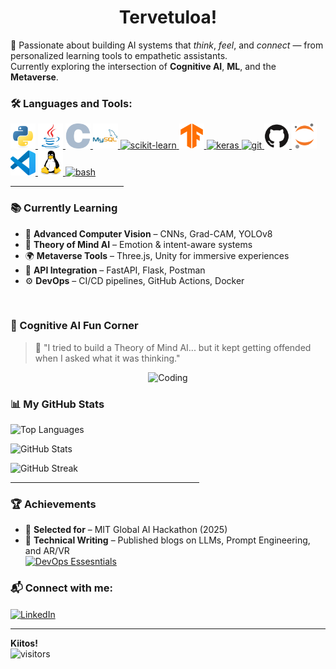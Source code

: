 <h1 align="center"> Tervetuloa! </h1>

🌱 Passionate about building AI systems that *think*, *feel*, and *connect* — from personalized learning tools to empathetic assistants.  
Currently exploring the intersection of **Cognitive AI**, **ML**, and the **Metaverse**.
<br>
<h3 align="left">🛠️ Languages and Tools:</h3>

<p align="left">
  <!-- Programming Languages -->
  <a href="https://www.python.org" target="_blank" rel="noreferrer"> 
    <img src="https://raw.githubusercontent.com/devicons/devicon/master/icons/python/python-original.svg" alt="python" width="40" height="40"/> 
  </a>
  <a href="https://www.java.com" target="_blank" rel="noreferrer"> 
    <img src="https://raw.githubusercontent.com/devicons/devicon/master/icons/java/java-original.svg" alt="java" width="40" height="40"/> 
  </a>
  <a href="https://www.cprogramming.com/" target="_blank" rel="noreferrer"> 
    <img src="https://raw.githubusercontent.com/devicons/devicon/master/icons/c/c-original.svg" alt="c" width="40" height="40"/> 
  </a>
  <a href="https://www.w3schools.com/sql/" target="_blank" rel="noreferrer"> 
    <img src="https://raw.githubusercontent.com/devicons/devicon/master/icons/mysql/mysql-original-wordmark.svg" alt="sql" width="40" height="40"/> 
  </a>

  <!-- Machine Learning -->
  <a href="https://scikit-learn.org/" target="_blank" rel="noreferrer"> 
    <img src="https://upload.wikimedia.org/wikipedia/commons/0/05/Scikit_learn_logo_small.svg" alt="scikit-learn" width="40" height="40"/> 
  </a>
  <a href="https://www.tensorflow.org/" target="_blank" rel="noreferrer"> 
    <img src="https://raw.githubusercontent.com/devicons/devicon/master/icons/tensorflow/tensorflow-original.svg" alt="tensorflow" width="40" height="40"/> 
  </a>
  <a href="https://keras.io/" target="_blank" rel="noreferrer"> 
    <img src="https://upload.wikimedia.org/wikipedia/commons/a/ae/Keras_logo.svg" alt="keras" width="40" height="40"/> 
  </a>

  <!-- Tools -->
  <a href="https://git-scm.com/" target="_blank" rel="noreferrer"> 
    <img src="https://www.vectorlogo.zone/logos/git-scm/git-scm-icon.svg" alt="git" width="40" height="40"/> 
  </a>
  <a href="https://github.com/" target="_blank" rel="noreferrer"> 
    <img src="https://raw.githubusercontent.com/devicons/devicon/master/icons/github/github-original.svg" alt="github" width="40" height="40"/> 
  </a>
  <a href="https://jupyter.org/" target="_blank" rel="noreferrer"> 
    <img src="https://raw.githubusercontent.com/devicons/devicon/master/icons/jupyter/jupyter-original.svg" alt="jupyter" width="40" height="40"/> 
  </a>
  <a href="https://code.visualstudio.com/" target="_blank" rel="noreferrer"> 
    <img src="https://raw.githubusercontent.com/devicons/devicon/master/icons/vscode/vscode-original.svg" alt="vscode" width="40" height="40"/> 
  </a>
  <a href="https://www.linux.org/" target="_blank" rel="noreferrer"> 
    <img src="https://raw.githubusercontent.com/devicons/devicon/master/icons/linux/linux-original.svg" alt="linux" width="40" height="40"/> 
  </a>
  <a href="https://en.wikipedia.org/wiki/Shell_script" target="_blank" rel="noreferrer"> 
    <img src="https://www.vectorlogo.zone/logos/gnu_bash/gnu_bash-icon.svg" alt="bash" width="40" height="40"/> 
  </a>
</p>

<hr width="36%" >

<h3>📚 Currently Learning</h3>

- 🤖 **Advanced Computer Vision** – CNNs, Grad-CAM, YOLOv8  
- 🧠 **Theory of Mind AI** – Emotion & intent-aware systems  
- 🌍 **Metaverse Tools** – Three.js, Unity for immersive experiences  
- 🔗 **API Integration** – FastAPI, Flask, Postman  
- ⚙️ **DevOps** – CI/CD pipelines, GitHub Actions, Docker  

<br>

<h3 align="left">🧠 Cognitive AI Fun Corner</h3>

<blockquote>
🤖 "I tried to build a Theory of Mind AI...  
but it kept getting offended when I asked what it was thinking."  
</blockquote>

<!-- Optional aesthetic GIF on the right -->
<p align="center">
  <img src="https://cdn.dribbble.com/users/1277312/screenshots/14733298/media/39b1045e593737587dd60e42c8422d1f.gif" alt="Coding" width="250" />
</p>

<h3 align="left">📊 My GitHub Stats</h3>

<!-- Top Languages -->
<p align="left">
  <img src="https://github-readme-stats.vercel.app/api/top-langs/?username=Maithili-Badhan&layout=compact&theme=dark" alt="Top Languages" />
</p>

<!-- GitHub Stats -->
<p align="left">
  <img src="https://github-readme-stats.vercel.app/api?username=Maithili-Badhan&show_icons=true&theme=dark" alt="GitHub Stats" />
</p>

<!-- Streak Stats -->
<p align="left">
  <img src="https://github-readme-streak-stats.herokuapp.com?user=Maithili-Badhan&theme=dark-smoky&border_radius=4.4&date_format=j%20M%5B%20Y%5D&mode=weekly" alt="GitHub Streak" />
</p>

<hr width="60%" />

<h3>🏆 Achievements</h3>

- 🥈 **Selected for** – MIT Global AI Hackathon (2025)  
- 🧪 **Technical Writing** – Published blogs on LLMs, Prompt Engineering, and AR/VR <br>
[![DevOps Essesntials](https://images.credly.com/size/340x340/images/0cd14849-b3c6-496b-b618-4e85c2e7a1bb/image.png)](https://www.credly.com/badges/086d8a8f-7d6b-4261-9da7-0da960fa4d35/public_url)

<h3 align="left">📬 Connect with me:</h3>

<p align="left">
  <a href="https://www.linkedin.com/in/maithili-badhan/" target="blank">
    <img align="center" src="https://raw.githubusercontent.com/rahuldkjain/github-profile-readme-generator/master/src/images/icons/Social/linked-in-alt.svg" alt="LinkedIn" height="30" width="40" />
  </a>
</p>

---

**Kiitos!**  
![visitors](https://visitor-badge.laobi.icu/badge?page_id=Maithili-Badhan)

